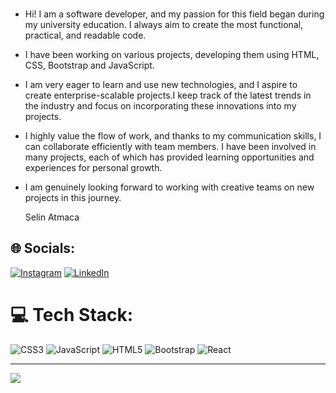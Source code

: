 ### 
- Hi! I am a software developer, and my passion for this field began during my university education. I always aim to create the most functional, practical, and readable code.
- I have been working on various projects, developing them using HTML, CSS, Bootstrap and JavaScript. 
- I am very eager to learn and use new technologies, and I aspire to create enterprise-scalable projects.I keep track of the latest trends in the industry and focus on incorporating these innovations into my projects.
- I highly value the flow of work, and thanks to my communication skills, I can collaborate efficiently with team members. I have been involved in many projects, each of which has provided learning opportunities and experiences for personal growth.
- I am genuinely looking forward to working with creative teams on new projects in this journey.

  Selin Atmaca

## 🌐 Socials:
[![Instagram](https://img.shields.io/badge/Instagram-%23E4405F.svg?logo=Instagram&logoColor=white)](https://instagram.com/selinatmac) [![LinkedIn](https://img.shields.io/badge/LinkedIn-%230077B5.svg?logo=linkedin&logoColor=white)](https://linkedin.com/in/selinatmaca) 

# 💻 Tech Stack:
![CSS3](https://img.shields.io/badge/css3-%231572B6.svg?style=for-the-badge&logo=css3&logoColor=white) ![JavaScript](https://img.shields.io/badge/javascript-%23323330.svg?style=for-the-badge&logo=javascript&logoColor=%23F7DF1E) ![HTML5](https://img.shields.io/badge/html5-%23E34F26.svg?style=for-the-badge&logo=html5&logoColor=white) ![Bootstrap](https://img.shields.io/badge/bootstrap-%238511FA.svg?style=for-the-badge&logo=bootstrap&logoColor=white) ![React](https://img.shields.io/badge/react-%2320232a.svg?style=for-the-badge&logo=react&logoColor=%2361DAFB)


---
[![](https://visitcount.itsvg.in/api?id=seliinatmaca&icon=0&color=0)](https://visitcount.itsvg.in)

<!-- Proudly created with GPRM ( https://gprm.itsvg.in ) -->
